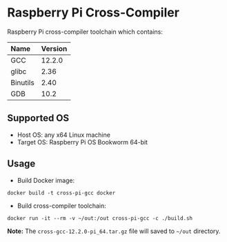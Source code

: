 # Raspberry Pi Cross-Compiler

Raspberry Pi cross-compiler toolchain which contains:

| Name     | Version |
|:---------|:--------|
| GCC      | 12.2.0  |
| glibc    | 2.36    |
| Binutils | 2.40    |
| GDB      | 10.2    |

## Supported OS

* Host OS: any x64 Linux machine
* Target OS: Raspberry Pi OS Bookworm 64-bit

## Usage

* Build Docker image:

```shell
docker build -t cross-pi-gcc docker
```

* Build cross-compiler toolchain:

```shell
docker run -it --rm -v ~/out:/out cross-pi-gcc -c ./build.sh
```

**Note:** The `cross-gcc-12.2.0-pi_64.tar.gz` file will saved to `~/out` directory.
